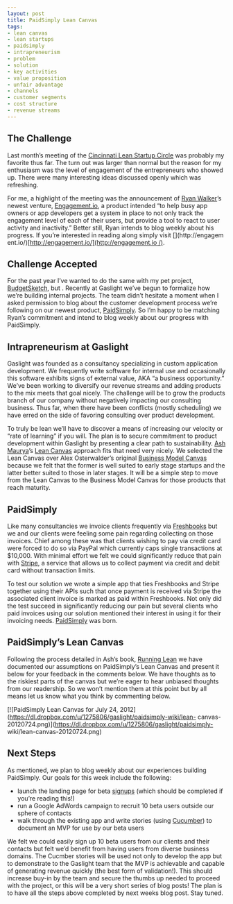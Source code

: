 ```yaml
---
layout: post
title: PaidSimply Lean Canvas
tags:
- lean canvas
- lean startups
- paidsimply
- intrapreneurism
- problem
- solution
- key activities
- value proposition
- unfair advantage
- channels
- customer segments
- cost structure
- revenue streams
---
```

## The Challenge

Last month’s meeting of the [Cincinnati Lean Startup
Circle](http://www.meetup.com/Cincinnati-Lean-Startup-Circle/) was probably my
favorite thus far. The turn out was larger than normal but the reason for my
enthusiasm was the level of engagement of the entrepreneurs who showed up.
There were many interesting ideas discussed openly which was refreshing.

For me, a highlight of the meeting was the announcement of [Ryan
Walker](https://twitter.com/rywalker)’s newest venture,
[Engagement.io](http://engagement.io/), a product intended “to help busy app
owners or app developers get a system in place to not only track the
engagement level of each of their users, but provide a tool to react to user
activity and inactivity.” Better still, Ryan intends to blog weekly about his
progress. If you’re interested in reading along simply visit [](http://engagem
ent.io/)[](http://engagement.io/)[[http://engagement.io/](http://engagement.io
/)](http://engagement.io/).

## Challenge Accepted

For the past year I’ve wanted to do the same with my pet project,
[BudgetSketch](http://budgetsketch.com/), but <insert favorite excuse here>.
Recently at Gaslight we’ve begun to formalize how we’re building internal
projects. The team didn’t hesitate a moment when I asked permission to blog
about the customer development process we’re following on our newest product,
[PaidSimply](https://app.paidsimply.com/). So I’m happy to be matching Ryan’s
commitment and intend to blog weekly about our progress with PaidSimply.

## Intrapreneurism at Gaslight

Gaslight was founded as a consultancy specializing in custom application
development. We frequently write software for internal use and occasionally
this software exhibits signs of external value, AKA “a business opportunity.”
We’ve been working to diversify our revenue streams and adding products to the
mix meets that goal nicely. The challenge will be to grow the products branch
of our company without negatively impacting our consulting business. Thus far,
when there have been conflicts (mostly scheduling) we have erred on the side
of favoring consulting over product development.

To truly be lean we’ll have to discover a means of increasing our velocity or
“rate of learning” if you will. The plan is to secure commitment to product
development within Gaslight by presenting a clear path to sustainability. [Ash
Maurya](http://www.ashmaurya.com/)’s [Lean
Canvas](http://www.ashmaurya.com/2012/02/why-lean-canvas/) approach fits that
need very nicely. We selected the Lean Canvas over Alex Osterwalder’s original
[Business Model Canvas](http://www.businessmodelgeneration.com/canvas) because
we felt that the former is well suited to early stage startups and the latter
better suited to those in later stages. It will be a simple step to move from
the Lean Canvas to the Business Model Canvas for those products that reach
maturity.

## PaidSimply

Like many consultancies we invoice clients frequently via
[Freshbooks](http://www.freshbooks.com/) but we and our clients were feeling
some pain regarding collecting on those invoices. Chief among these was that
clients wishing to pay via credit card were forced to do so via PayPal which
currently caps single transactions at $10,000. With minimal effort we felt we
could significantly reduce that pain with [Stripe](https://stripe.com/), a
service that allows us to collect payment via credit and debit card without
transaction limits.

To test our solution we wrote a simple app that ties Freshbooks and Stripe
together using their APIs such that once payment is received via Stripe the
associated client invoice is marked as paid within Freshbooks. Not only did
the test succeed in significantly reducing our pain but several clients who
paid invoices using our solution mentioned their interest in using it for
their invoicing needs. [PaidSimply](https://app.paidsimply.com/) was born.

## PaidSimply’s Lean Canvas

Following the process detailed in Ash’s book, [Running
Lean](http://www.runningleanhq.com/) we have documented our assumptions on
PaidSimply’s Lean Canvas and present it below for your feedback in the
comments below. We have thoughts as to the riskiest parts of the canvas but
we’re eager to hear unbiased thoughts from our readership. So we won’t mention
them at this point but by all means let us know what you think by commenting
below.

[![PaidSimply Lean Canvas for July 24,
2012](https://dl.dropbox.com/u/1275806/gaslight/paidsimply-wiki/lean-
canvas-20120724.png)](https://dl.dropbox.com/u/1275806/gaslight/paidsimply-
wiki/lean-canvas-20120724.png)

## Next Steps

As mentioned, we plan to blog weekly about our experiences building
PaidSimply. Our goals for this week include the following:

  * launch the landing page for beta [signups](https://app.paidsimply.com/) (which should be completed if you’re reading this!)
  * run a Google AdWords campaign to recruit 10 beta users outside our sphere of contacts
  * walk through the existing app and write stories (using [Cucumber](http://cukes.info/)) to document an MVP for use by our beta users

We felt we could easily sign up 10 beta users from our clients and their
contacts but felt we’d benefit from having users from diverse business
domains. The Cucmber stories will be used not only to develop the app but to
demonstrate to the Gaslight team that the MVP is achievable and capable of
generating revenue quickly (the best form of validation!). This should
increase buy-in by the team and secure the thumbs up needed to proceed with
the project, or this will be a very short series of blog posts! The plan is to
have all the steps above completed by next weeks blog post. Stay tuned.
